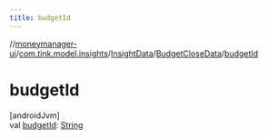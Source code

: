 ```yaml
---
title: budgetId
---
```

//[moneymanager-ui](../../../../index.html)/[com.tink.model.insights](../../index.html)/[InsightData](../index.html)/[BudgetCloseData](index.html)/[budgetId](budget-id.html)



# budgetId



[androidJvm]\
val [budgetId](budget-id.html): [String](https://kotlinlang.org/api/latest/jvm/stdlib/kotlin/-string/index.html)




